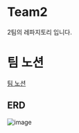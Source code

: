 # Team2
2팀의 레파지토리 입니다.

# 팀 노션
[팀 노션](https://www.notion.so/2-a09a453a1146448dbda4ef4d1583086b)

## ERD
![image](https://user-images.githubusercontent.com/46276276/217181456-2a6ddbfe-2afb-4328-9e20-bd3ed5d28a7b.png)
